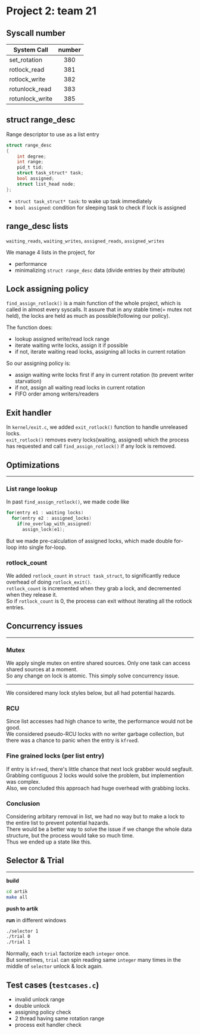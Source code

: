# Project 2: team 21
## Syscall number

| System Call | number |
| -------- | :--------: |
| set_rotation | 380 |
| rotlock_read | 381 |
| rotlock_write | 382 |
| rotunlock_read | 383 |
| rotunlock_write | 385 |

## struct range_desc

Range descriptor to use as a list entry
```C
struct range_desc
{
	int degree;
	int range;
	pid_t tid;
	struct task_struct* task;
	bool assigned;
	struct list_head node;
};
```
- `struct task_struct* task`: to wake up task immediately
- `bool assigned`: condition for sleeping task to check if lock is assigned

## range_desc lists

`waiting_reads`, `waiting_writes`, `assigned_reads`, `assigned_writes`

We manage 4 lists in the project, for
- performance
- minimalizing `struct range_desc` data (divide entries by their attribute)

## Lock assigning policy
`find_assign_rotlock()` is a main function of the whole project, which is called in almost every syscalls.
It assure that in any stable time(= mutex not held), the locks are held as much as possible(following our policy).

The function does:
- lookup assigned write/read lock range
- iterate waiting write locks, assign it if possible
- if not, iterate waiting read locks, assigning all locks in current rotation

So our assigning policy is:
- assign waiting write locks first if any in current rotation (to prevent writer starvation)
- if not, assign all waiting read locks in current rotation
- FIFO order among writers/readers

## Exit handler

In `kernel/exit.c`, we added `exit_rotlock()` function to handle unreleased locks. <br>
`exit_rotlock()` removes every locks(waiting, assigned) which the process has requested and call `find_assign_rotlock()` if any lock is removed.

## Optimizations
-------
### List range lookup
In past `find_assign_rotlock()`, we made code like 
``` C++
for(entry e1 : waiting locks)
  for(entry e2 : assigned_locks)
    if(no_overlap_with_assigned)
      assign_lock(e1);
```
But we made pre-calculation of assigned locks, which made double for-loop into single for-loop.

### rotlock_count
We added `rotlock_count` in `struct task_struct`, to significantly reduce overhead of doing `rotlock_exit()`. <br>
`rotlock_count` is incremented when they grab a lock, and decremented when they release it. <br>
So if `rotlock_count` is 0, the process can exit without iterating all the rotlock entries. <br>

## Concurrency issues
-------
### Mutex
We apply single mutex on entire shared sources. Only one task can access shared sources at a moment. <br>
So any change on lock is atomic. This simply solve concurrency issue.

-----
We considered many lock styles below, but all had potential hazards.

### RCU
Since list accesses had high chance to write, the performance would not be good. <br>
We considered pseudo-RCU locks with no writer garbage collection, but there was a chance to panic when the entry is `kfree`d.

### Fine grained locks (per list entry)
If entry is `kfree`d, there's little chance that next lock grabber would segfault. <br>
Grabbing contiguous 2 locks would solve the problem, but implemention was complex. <br>
Also, we concluded this approach had huge overhead with grabbing locks. <br>

### Conclusion
Considering arbitary removal in list, we had no way but to make a lock to the entire list to prevent potential hazards. <br>
There would be a better way to solve the issue if we change the whole data structure, but the process would take so much time. <br>
Thus we ended up a state like this.

## Selector & Trial
---------
**build**
```bash
cd artik
make all
```
**push to artik**

**run** in different windows
```bash
./selector 1
./trial 0
./trial 1
```

Normally, each `trial` factorize each `integer` once. <br>
But sometimes, `trial` can spin reading same `integer` many times in the middle of `selector` unlock & lock again.

## Test cases (`testcases.c`)
- invalid unlock range
- double unlock
- assigning policy check
- 2 thread having same rotation range
- process exit handler check
